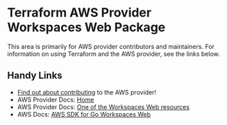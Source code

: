 # Terraform AWS Provider Workspaces Web Package

This area is primarily for AWS provider contributors and maintainers. For information on _using_ Terraform and the AWS provider, see the links below.

## Handy Links

* [Find out about contributing](https://hashicorp.github.io/terraform-provider-aws/#contribute) to the AWS provider!
* AWS Provider Docs: [Home](https://registry.terraform.io/providers/hashicorp/aws/latest/docs)
* AWS Provider Docs: [One of the Workspaces Web resources](https://registry.terraform.io/providers/hashicorp/aws/latest/docs/resources/workspaces_web)
* AWS Docs: [AWS SDK for Go Workspaces Web](https://docs.aws.amazon.com/sdk-for-go/api/service/workspacesweb/)
